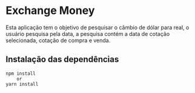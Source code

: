 # Exchange Money

Esta aplicação tem o objetivo de pesquisar o câmbio de dólar para real, o usuário pesquisa pela data, a pesquisa contém a data de cotação selecionada, cotação de compra e venda.

## Instalação das dependências

    npm install
	    or
	yarn install
